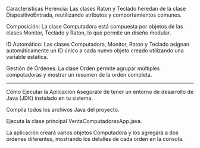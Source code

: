 Características
Herencia: Las clases Raton y Teclado heredan de la clase DispositivoEntrada, reutilizando atributos y comportamientos comunes.

Composición: La clase Computadora está compuesta por objetos de las clases Monitor, Teclado y Raton, lo que permite un diseño modular.

ID Automático: Las clases Computadora, Monitor, Raton y Teclado asignan automáticamente un ID único a cada nuevo objeto creado utilizando una variable estática.

Gestión de Órdenes: La clase Orden permite agrupar múltiples computadoras y mostrar un resumen de la orden completa.

------------------------------------

Cómo Ejecutar la Aplicación
Asegúrate de tener un entorno de desarrollo de Java (JDK) instalado en tu sistema.

Compila todos los archivos Java del proyecto.

Ejecuta la clase principal VentaComputadorasApp.java.

La aplicación creará varios objetos Computadora y los agregará a dos órdenes diferentes, mostrando los detalles de cada orden en la consola.
